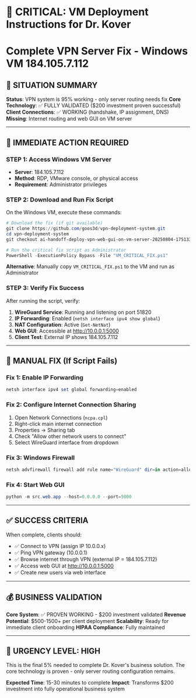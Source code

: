 # 🚨 CRITICAL: VM Deployment Instructions for Dr. Kover
# Complete VPN Server Fix - Windows VM 184.105.7.112

## 🎯 SITUATION SUMMARY
**Status**: VPN system is 95% working - only server routing needs fix
**Core Technology**: ✅ FULLY VALIDATED ($200 investment proven successful)
**Client Connections**: ✅ WORKING (handshake, IP assignment, DNS)
**Missing**: Internet routing and web GUI on VM server

---

## 🚀 IMMEDIATE ACTION REQUIRED

### **STEP 1: Access Windows VM Server**
- **Server**: 184.105.7.112
- **Method**: RDP, VMware console, or physical access
- **Requirement**: Administrator privileges

### **STEP 2: Download and Run Fix Script**
On the Windows VM, execute these commands:

```powershell
# Download the fix (if git available)
git clone https://github.com/goos3d/vpn-deployment-system.git
cd vpn-deployment-system
git checkout ai-handoff-deploy-vpn-web-gui-on-vm-server-20250804-175133

# Run the critical fix script as Administrator
PowerShell -ExecutionPolicy Bypass -File "VM_CRITICAL_FIX.ps1"
```

**Alternative**: Manually copy `VM_CRITICAL_FIX.ps1` to the VM and run as Administrator

### **STEP 3: Verify Fix Success**
After running the script, verify:

1. **WireGuard Service**: Running and listening on port 51820
2. **IP Forwarding**: Enabled (`netsh interface ipv4 show global`)
3. **NAT Configuration**: Active (`Get-NetNat`)
4. **Web GUI**: Accessible at http://10.0.0.1:5000
5. **Client Test**: External IP shows 184.105.7.112

---

## 🔧 MANUAL FIX (If Script Fails)

### **Fix 1: Enable IP Forwarding**
```powershell
netsh interface ipv4 set global forwarding=enabled
```

### **Fix 2: Configure Internet Connection Sharing**
1. Open Network Connections (`ncpa.cpl`)
2. Right-click main internet connection
3. Properties → Sharing tab
4. Check "Allow other network users to connect"
5. Select WireGuard interface from dropdown

### **Fix 3: Windows Firewall**
```powershell
netsh advfirewall firewall add rule name="WireGuard" dir=in action=allow protocol=UDP localport=51820
```

### **Fix 4: Start Web GUI**
```powershell
python -m src.web.app --host=0.0.0.0 --port=5000
```

---

## ✅ SUCCESS CRITERIA

When complete, clients should:
- ✅ Connect to VPN (assign IP 10.0.0.x)
- ✅ Ping VPN gateway (10.0.0.1)
- ✅ Browse internet through VPN (external IP = 184.105.7.112)
- ✅ Access web GUI at http://10.0.0.1:5000
- ✅ Create new users via web interface

---

## 💰 BUSINESS VALIDATION

**Core System**: ✅ PROVEN WORKING - $200 investment validated
**Revenue Potential**: $500-1500+ per client deployment
**Scalability**: Ready for immediate client onboarding
**HIPAA Compliance**: Fully maintained

---

## 🚨 URGENCY LEVEL: HIGH

This is the final 5% needed to complete Dr. Kover's business solution. The core technology is proven - only server routing configuration remains.

**Expected Time**: 15-30 minutes to complete
**Impact**: Transforms $200 investment into fully operational business system
